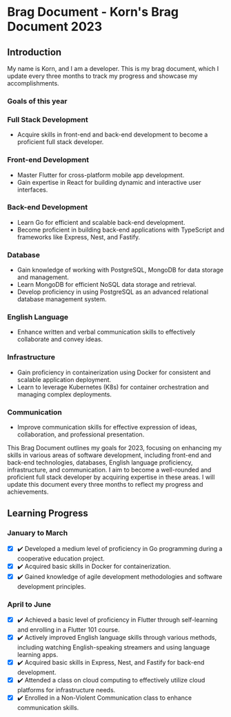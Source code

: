 # Brag Document - Korn's Brag Document 2023 

## Introduction
My name is Korn, and I am a developer. This is my brag document, which I update every three months to track my progress and showcase my accomplishments.
### Goals of this year
### Full Stack Development
- Acquire skills in front-end and back-end development to become a proficient full stack developer.

### Front-end Development
- Master Flutter for cross-platform mobile app development.
- Gain expertise in React for building dynamic and interactive user interfaces.

### Back-end Development
- Learn Go for efficient and scalable back-end development.
- Become proficient in building back-end applications with TypeScript and frameworks like Express, Nest, and Fastify.

### Database
- Gain knowledge of working with PostgreSQL, MongoDB for data storage and management.
- Learn MongoDB for efficient NoSQL data storage and retrieval.
- Develop proficiency in using PostgreSQL as an advanced relational database management system.

### English Language
- Enhance written and verbal communication skills to effectively collaborate and convey ideas.

### Infrastructure
- Gain proficiency in containerization using Docker for consistent and scalable application deployment.
- Learn to leverage Kubernetes (K8s) for container orchestration and managing complex deployments.

### Communication
- Improve communication skills for effective expression of ideas, collaboration, and professional presentation.

This Brag Document outlines my goals for 2023, focusing on enhancing my skills in various areas of software development, including front-end and back-end technologies, databases, English language proficiency, infrastructure, and communication. I aim to become a well-rounded and proficient full stack developer by acquiring expertise in these areas. I will update this document every three months to reflect my progress and achievements.

## Learning Progress

### January to March
- [x] :heavy_check_mark: Developed a medium level of proficiency in Go programming during a cooperative education project.
- [x] :heavy_check_mark: Acquired basic skills in Docker for containerization.
- [x] :heavy_check_mark: Gained knowledge of agile development methodologies and software development principles.

### April to June
- [x] :heavy_check_mark: Achieved a basic level of proficiency in Flutter through self-learning and enrolling in a Flutter 101 course.
- [x] :heavy_check_mark: Actively improved English language skills through various methods, including watching English-speaking streamers and using language learning apps.
- [x] :heavy_check_mark: Acquired basic skills in Express, Nest, and Fastify for back-end development.
- [x] :heavy_check_mark: Attended a class on cloud computing to effectively utilize cloud platforms for infrastructure needs.
- [x] :heavy_check_mark: Enrolled in a Non-Violent Communication class to enhance communication skills.

